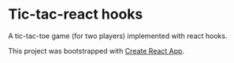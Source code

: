 # Tic-tac-react hooks

A tic-tac-toe game (for two players) implemented with react hooks.

This project was bootstrapped with [Create React App](https://github.com/facebookincubator/create-react-app).
